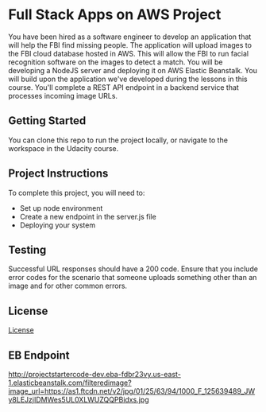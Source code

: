 # Full Stack Apps on AWS Project

You have been hired as a software engineer to develop an application that will help the FBI find missing people.  The application will upload images to the FBI cloud database hosted in AWS. This will allow the FBI to run facial recognition software on the images to detect a match. You will be developing a NodeJS server and deploying it on AWS Elastic Beanstalk. 
You will build upon the application we've developed during the lessons in this course. You'll complete a REST API endpoint in a backend service that processes incoming image URLs.

## Getting Started

You can clone this repo to run the project locally, or navigate to the workspace in the Udacity course.

## Project Instructions

To complete this project, you will need to:

* Set up node environment
* Create a new endpoint in the server.js file
* Deploying your system

## Testing

Successful URL responses should have a 200 code. Ensure that you include error codes for the scenario that someone uploads something other than an image and for other common errors.

## License

[License](LICENSE.txt)

## EB Endpoint

http://projectstartercode-dev.eba-fdbr23vy.us-east-1.elasticbeanstalk.com/filteredimage?image_url=https://as1.ftcdn.net/v2/jpg/01/25/63/94/1000_F_125639489_JWy8LEJzjIDMWes5UL0XLWUZQQPBidxs.jpg

